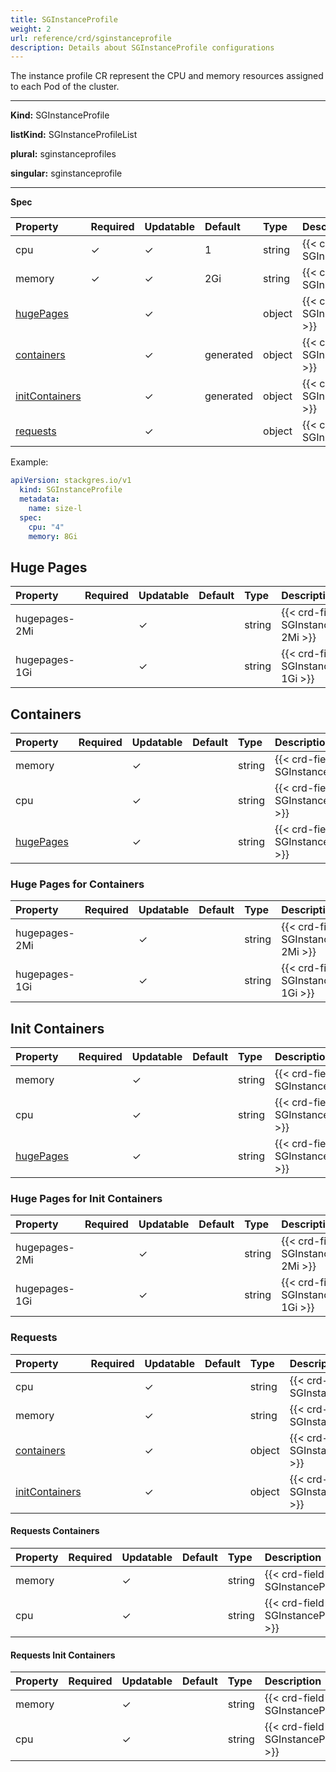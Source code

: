 ```yaml
---
title: SGInstanceProfile
weight: 2
url: reference/crd/sginstanceprofile
description: Details about SGInstanceProfile configurations
---
```


The instance profile CR represent the CPU and memory resources assigned to each Pod of the cluster.

___
**Kind:** SGInstanceProfile

**listKind:** SGInstanceProfileList

**plural:** sginstanceprofiles

**singular:** sginstanceprofile
___

**Spec**

| Property                           | Required | Updatable | Default   | Type   | Description |
|:-----------------------------------|----------|-----------|:----------|:-------|:------------|
| cpu                                | ✓        | ✓         | 1         | string | {{< crd-field-description SGInstanceProfile.spec.cpu >}} |
| memory                             | ✓        | ✓         | 2Gi       | string | {{< crd-field-description SGInstanceProfile.spec.memory >}} |
| [hugePages](#huge-pages)           |          | ✓         |           | object | {{< crd-field-description SGInstanceProfile.spec.hugePages >}} |
| [containers](#containers)          |          | ✓         | generated | object | {{< crd-field-description SGInstanceProfile.spec.containers >}} |
| [initContainers](#init-containers) |          | ✓         | generated | object | {{< crd-field-description SGInstanceProfile.spec.initContainers >}} |
| [requests](#requests)              |          | ✓         |           | object | {{< crd-field-description SGInstanceProfile.spec.requests >}} |

Example:

```yaml
apiVersion: stackgres.io/v1
  kind: SGInstanceProfile
  metadata:
    name: size-l
  spec:
    cpu: "4"
    memory: 8Gi
```

## Huge Pages

| Property                           | Required | Updatable | Default | Type   | Description |
|:-----------------------------------|----------|-----------|:--------|:-------|:------------|
| hugepages-2Mi                      |          | ✓         |         | string | {{< crd-field-description SGInstanceProfile.spec.hugePages.hugepages-2Mi >}} |
| hugepages-1Gi                      |          | ✓         |         | string | {{< crd-field-description SGInstanceProfile.spec.hugePages.hugepages-1Gi >}} |

## Containers

| Property                                | Required | Updatable | Default | Type   | Description |
|:----------------------------------------|----------|-----------|:--------|:-------|:------------|
| memory                                  |          | ✓         |         | string | {{< crd-field-description SGInstanceProfile.spec.containers.cpu >}} |
| cpu                                     |          | ✓         |         | string | {{< crd-field-description SGInstanceProfile.spec.containers.memory >}} |
| [hugePages](#huge-pages-for-containers) |          | ✓         |         | string | {{< crd-field-description SGInstanceProfile.spec.containers.hugePages >}} |

### Huge Pages for Containers

| Property                           | Required | Updatable | Default | Type   | Description |
|:-----------------------------------|----------|-----------|:--------|:-------|:------------|
| hugepages-2Mi                      |          | ✓         |         | string | {{< crd-field-description SGInstanceProfile.spec.containers.hugePages.hugepages-2Mi >}} |
| hugepages-1Gi                      |          | ✓         |         | string | {{< crd-field-description SGInstanceProfile.spec.containers.hugePages.hugepages-1Gi >}} |

## Init Containers

| Property                                     | Required | Updatable | Default | Type   | Description |
|:---------------------------------------------|----------|-----------|:--------|:-------|:------------|
| memory                                       |          | ✓         |         | string | {{< crd-field-description SGInstanceProfile.spec.initContainers.cpu >}} |
| cpu                                          |          | ✓         |         | string | {{< crd-field-description SGInstanceProfile.spec.initContainers.memory >}} |
| [hugePages](#huge-pages-for-init-containers) |          | ✓         |         | string | {{< crd-field-description SGInstanceProfile.spec.initContainers.hugePages >}} |

### Huge Pages for Init Containers

| Property                           | Required | Updatable | Default | Type   | Description |
|:-----------------------------------|----------|-----------|:--------|:-------|:------------|
| hugepages-2Mi                      |          | ✓         |         | string | {{< crd-field-description SGInstanceProfile.spec.initContainers.hugePages.hugepages-2Mi >}} |
| hugepages-1Gi                      |          | ✓         |         | string | {{< crd-field-description SGInstanceProfile.spec.initContainers.hugePages.hugepages-1Gi >}} |

### Requests

| Property                                    | Required | Updatable | Default | Type   | Description |
|:--------------------------------------------|----------|-----------|:--------|:-------|:------------|
| cpu                                         |          | ✓         |         | string | {{< crd-field-description SGInstanceProfile.spec.requests.cpu >}} |
| memory                                      |          | ✓         |         | string | {{< crd-field-description SGInstanceProfile.spec.requests.memory >}} |
| [containers](#requests-containers)          |          | ✓         |         | object | {{< crd-field-description SGInstanceProfile.spec.requests.containers >}} |
| [initContainers](#requests-init-containers) |          | ✓         |         | object | {{< crd-field-description SGInstanceProfile.spec.requests.initContainers >}} |

#### Requests Containers

| Property                                | Required | Updatable | Default | Type   | Description |
|:----------------------------------------|----------|-----------|:--------|:-------|:------------|
| memory                                  |          | ✓         |         | string | {{< crd-field-description SGInstanceProfile.spec.requests.containers.cpu >}} |
| cpu                                     |          | ✓         |         | string | {{< crd-field-description SGInstanceProfile.spec.requests.containers.memory >}} |

#### Requests Init Containers

| Property                                     | Required | Updatable | Default | Type   | Description |
|:---------------------------------------------|----------|-----------|:--------|:-------|:------------|
| memory                                       |          | ✓         |         | string | {{< crd-field-description SGInstanceProfile.spec.requests.initContainers.cpu >}} |
| cpu                                          |          | ✓         |         | string | {{< crd-field-description SGInstanceProfile.spec.requests.initContainers.memory >}} |

